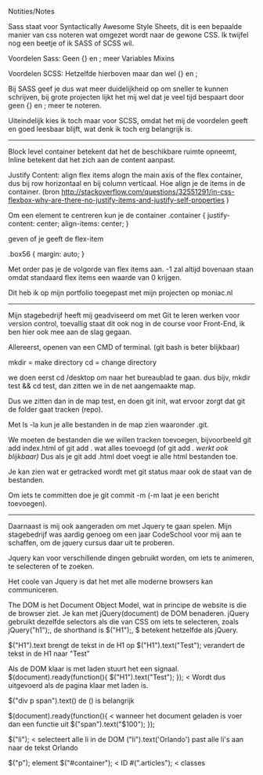 Notities/Notes

Sass staat voor Syntactically Awesome Style Sheets, dit is een bepaalde manier van css noteren wat omgezet wordt naar de gewone CSS. Ik twijfel nog een beetje of ik SASS of SCSS wil.

Voordelen Sass:
Geen {} en ; meer
Variables
Mixins


Voordelen SCSS:
Hetzelfde hierboven maar dan wel {} en ;

Bij SASS geef je dus wat meer duidelijkheid op om sneller te kunnen schrijven, bij grote projecten lijkt het mij wel dat je veel tijd bespaart door geen {} en ; meer te noteren.


Uiteindelijk kies ik toch maar voor SCSS, omdat het mij de voordelen geeft en goed leesbaar blijft, wat denk ik toch erg belangrijk is.

----------------------------------------------------------------------------------------------------------------------------------------

Block level container betekent dat het de beschikbare ruimte opneemt, Inline betekent dat het zich aan de content aanpast.

Justify Content: align flex items alogn the main axis of the flex container, dus bij row horizontaal en bij column verticaal. Hoe align je de items in de container. (bron http://stackoverflow.com/questions/32551291/in-css-flexbox-why-are-there-no-justify-items-and-justify-self-properties )

Om een element te centreren kun je de container .container {
    justify-content: center;
    align-items: center;
}

geven of je geeft de flex-item

.box56 {
    margin: auto;
}

Met order pas je de volgorde van flex items aan. -1 zal altijd bovenaan staan omdat standaard flex items een waarde van 0 krijgen. 

Dit heb ik op mijn portfolio toegepast met mijn projecten op moniac.nl

----------------------------------------------------------------------------------------------------------------------------------------

Mijn stagebedrijf heeft mij geadviseerd om met Git te leren werken voor version control, toevallig staat dit ook nog in de course voor Front-End, ik ben hier ook mee aan de slag gegaan.

Allereerst, openen van een CMD of terminal. (git bash is beter blijkbaar)

mkdir = make directory
cd = change directory

we doen eerst cd /desktop om naar het bureaublad te gaan.
dus bijv, mkdir test && cd test, dan zitten we in de net aangemaakte map. 

Dus we zitten dan in de map test, en doen git init, wat ervoor zorgt dat git de folder gaat tracken (repo).

Met ls -la kun je alle bestanden in de map zien waaronder .git.

We moeten de bestanden die we willen tracken toevoegen, bijvoorbeeld git add index.html of git add . wat alles toevoegd 
(of git add *. werkt ook blijkbaar)*  Dus als je git add .html doet voegt ie alle html bestanden toe.

Je kan zien wat er getracked wordt met git status maar ook de staat van de bestanden. 

Om iets te committen doe je git commit -m (-m laat je een bericht toevoegen).

----------------------------------------------------------------------------------------------------------------------------------------
Daarnaast is mij ook aangeraden om met Jquery te gaan spelen. Mijn stagebedrijf was aardig genoeg om een jaar CodeSchool voor mij aan te schaffen, om de jquery cursus daar uit te proberen.

Jquery kan voor verschillende dingen gebruikt worden, om iets te animeren, te selecteren of te zoeken.

Het coole van Jquery is dat het met alle moderne browsers kan communiceren. 

The DOM is het Document Object Model, wat in principe de website is die de browser ziet. Je kan met jQuery(document) de DOM benaderen.
jQuery gebruikt dezelfde selectors als die van CSS om iets te selecteren, zoals jQuery("h1");, de shorthand is $("H1");, $ betekent hetzelfde als jQuery. 

$("H1").text brengt de tekst in de H1 op
$("H1").text("Test"); verandert de tekst in de H1 naar "Test"

Als de DOM klaar is met laden stuurt het een signaal. $(document).ready(function(){
$("H1").text("Test");
}); < Wordt dus uitgevoerd als de pagina klaar met laden is.

$("div p span").text() de () is belangrijk 

$(document).ready(function(){ < wanneer het document geladen is voer dan een functie uit
  $("span").text("$100");
});

$("li"); < selecteert alle li in de DOM ("li").text('Orlando') past alle li's aan naar de tekst Orlando

$("p"); element
$("#container"); < ID
#(".articles"); < classes

